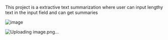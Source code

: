 This project is a extractive text summarization where user can input lengthy text in the input field and can get summaries 

![image](https://github.com/Shreeraksha918/Extractive_Text_summarization/assets/123298544/819c85c2-afb1-43b3-b124-a29938265d72)

![Uploading image.png…]()

